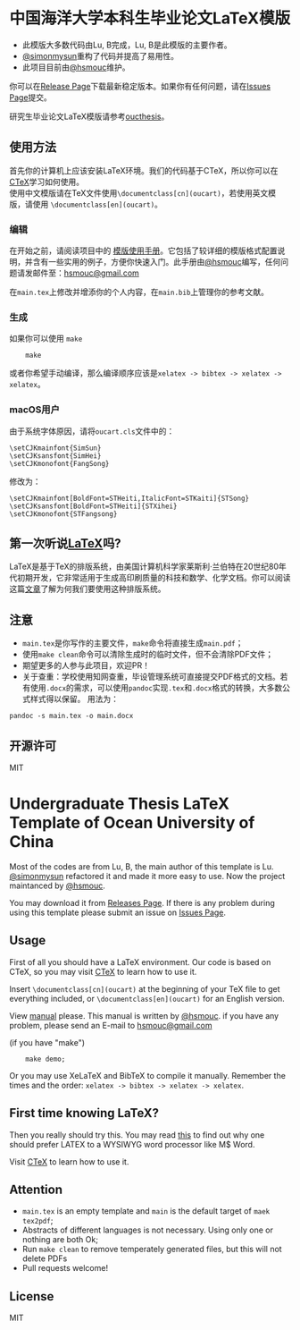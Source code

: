 # 中国海洋大学本科生毕业论文LaTeX模版
- 此模版大多数代码由Lu, B完成，Lu, B是此模版的主要作者。  
- [@simonmysun](https://github.com/simonmysun)重构了代码并提高了易用性。  
- 此项目目前由[@hsmouc](https://github.com/Hsmouc)维护。

你可以在[Release Page](https://github.com/OSOUC/UndergraduateThesisLaTeXTemplate/releases)下载最新稳定版本。如果你有任何问题，请在[Issues Page](https://github.com/OSOUC/UndergraduateThesisLaTeXTemplate/issues)提交。

研究生毕业论文LaTeX模版请参考[oucthesis](https://github.com/ouc-ocean-group/oucthesis
)。

## 使用方法
首先你的计算机上应该安装LaTeX环境。我们的代码基于CTeX，所以你可以在[CTeX](http://www.ctex.org/HomePage)学习如何使用。  
使用中文模版请在TeX文件使用`\documentclass[cn](oucart)`，若使用英文模版，请使用 `\documentclass[en](oucart)`。 
### 编辑
在开始之前，请阅读项目中的 [模版使用手册](manual.pdf)。它包括了较详细的模版格式配置说明，并含有一些实用的例子，方便你快速入门。此手册由[@hsmouc](https://github.com/Hsmouc)编写，任何问题请发邮件至：<hsmouc@gmail.com> 

在`main.tex`上修改并增添你的个人内容，在`main.bib`上管理你的参考文献。  
### 生成
如果你可以使用 `make`

```
    make
```

或者你希望手动编译，那么编译顺序应该是`xelatex -> bibtex -> xelatex -> xelatex`。

### macOS用户
由于系统字体原因，请将`oucart.cls`文件中的：
```
\setCJKmainfont{SimSun}
\setCJKsansfont{SimHei}
\setCJKmonofont{FangSong}
```
修改为：
```
\setCJKmainfont[BoldFont=STHeiti,ItalicFont=STKaiti]{STSong}
\setCJKsansfont[BoldFont=STHeiti]{STXihei}
\setCJKmonofont{STFangsong}
```
## 第一次听说[LaTeX](https://www.latex-project.org/)吗? 
LaTeX是基于TeX的排版系统，由美国计算机科学家莱斯利·兰伯特在20世纪80年代初期开发，它非常适用于生成高印刷质量的科技和数学、化学文档。你可以阅读这篇[文章](http://nitens.org/taraborelli/latex)了解为何我们要使用这种排版系统。


## 注意

* `main.tex`是你写作的主要文件，`make`命令将直接生成`main.pdf`；  
* 使用`make clean`命令可以清除生成时的临时文件，但不会清除PDF文件；  
* 期望更多的人参与此项目，欢迎PR！
* 关于查重：学校使用知网查重，毕设管理系统可直接提交PDF格式的文档。若有使用`.docx`的需求，可以使用`pandoc`实现`.tex`和`.docx`格式的转换，大多数公式样式得以保留。 用法为：
```
pandoc -s main.tex -o main.docx
```

## 开源许可
MIT
# Undergraduate Thesis LaTeX Template of Ocean University of China
Most of the codes are from Lu, B, the main author of this template is Lu. [@simonmysun](https://github.com/simonmysun) refactored it and made it more easy to use. Now the project maintanced by [@hsmouc](https://github.com/hsmouc).

You may download it from [Releases Page](https://github.com/OSOUC/UndergraduateThesisLaTeXTemplate/releases). If there is any problem during using this template please submit an issue on [Issues Page](https://github.com/OSOUC/UndergraduateThesisLaTeXTemplate/issues). 

## Usage
First of all you should have a LaTeX environment. Our code is based on CTeX, so you may visit [CTeX](http://www.ctex.org/HomePage) to learn how to use it.

Insert `\documentclass[cn](oucart)` at the beginning of your TeX file to get everything included, or `\documentclass[en](oucart)` for an English version. 

View [manual](manual.pdf) please. This manual is written by [@hsmouc](https://github.com/Hsmouc). if you have any problem, please send an E-mail to <hsmouc@gmail.com> 

(if you have "make")

```
    make demo;
```

Or you may use XeLaTeX and BibTeX to compile it manually. Remember the times and the order: `xelatex -> bibtex -> xelatex -> xelatex`. 

## First time knowing LaTeX? 
Then you really should try this. You may read [this](http://nitens.org/taraborelli/latex) to find out why one should prefer LATEX to a WYSIWYG word processor like M$ Word.

Visit [CTeX](http://www.ctex.org/HomePage) to learn how to use it.

## Attention

* `main.tex` is an empty template and `main` is the default target of `maek tex2pdf`; 
* Abstracts of different languages is not necessary. Using only one or nothing are both Ok;
* Run `make clean` to remove temperately generated files, but this will not delete PDFs
* Pull requests welcome! 

## License
MIT

